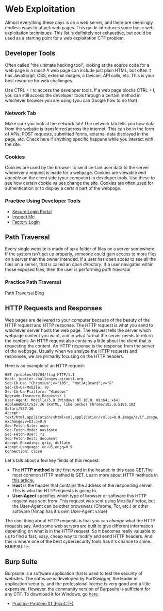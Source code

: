 # Web Exploitation
Almost everything these days is on a web server, and there are seemingly endless ways to attack web pages. This guide introduces some basic web exploitation techniques. This list is definitely *not* exhaustive, but could be used as a starting point for a web exploitation CTF problem.

## Developer Tools
Often called "the ultimate hacking tool", looking at the source code for a web page is a must! A web page can include just plain HTML, but often it has JavaScript, CSS, external images, a favicon, API calls, etc. This is your best resource for web challenges.

Use CTRL + I to access the developer tools. If a web page blocks CTRL + I, you can still access the developer tools through a certain method in whichever browser you are using (you can Google how to do that).

### Network Tab
Make sure you look at the network tab! The network tab tells you how data from the website is transferred across the internet. This can be in the form of APIs, POST requests, submitted forms, external data displayed in the page, etc. Check here if anything specific happens while you interact with the site.

### Cookies

Cookies are used by the browser to send certain user data to the server whenever a request is made for a webpage. Cookies are viewable *and editable* on the client side (your computer) in developer tools. Use these to see how certain cookie values change the site. Cookies are often used for authentication or to display a certain part of the webpage.

### Practice Using Developer Tools
* [Secure Login Portal](https://jupiter.challenges.picoctf.org/problem/37821/)
* [Inspect Me](https://jupiter.challenges.picoctf.org/problem/41511/)
* [Factory Login](https://jupiter.challenges.picoctf.org/problem/13594/)


## Path Traversal
Every single website is made of up a folder of files on a server somewhere. If the system isn't set up properly, someone could gain access to more files on a server than the owner intended. If a user has open acces to see all the files on a server, that is called an *open directory*. If a user navigates within those exposed files, then the user is performing *path traversal*

### Practice Path Traversal
 [Path Traversal Blog](https://vm-thijs.ewi.utwente.nl/ctf/traversal.asp?page=index.html)

## HTTP Requests and Responses

Web pages are delivered to your computer because of the beauty of the HTTP request and HTTP response. The HTTP request is what you send to whichever server hosts the web page. The request tells the server which webpage content you want, and in what format the server needs to return the content. An HTTP request also contains a little about the client that is requesting the content. An HTTP response is the response from the server of the webpage. Usually when we analyze the HTTP requests and responses, we are primarily focusing on the HTTP headers.

Here is an example of an HTTP request:
```http
GET /problem/26704/flag HTTP/1.1
Host: jupiter.challenges.picoctf.org
Sec-Ch-Ua: "Chromium";v="105", "Not)A;Brand";v="8"
Sec-Ch-Ua-Mobile: ?0
Sec-Ch-Ua-Platform: "Windows"
Upgrade-Insecure-Requests: 1
User-Agent: Mozilla/5.0 (Windows NT 10.0; Win64; x64) AppleWebKit/537.36 (KHTML, like Gecko) Chrome/105.0.5195.102 Safari/537.36
Accept: text/html,application/xhtml+xml,application/xml;q=0.9,image/avif,image/webp,image/apng,*/*;q=0.8,application/signed-exchange;v=b3;q=0.9
Sec-Fetch-Site: none
Sec-Fetch-Mode: navigate
Sec-Fetch-User: ?1
Sec-Fetch-Dest: document
Accept-Encoding: gzip, deflate
Accept-Language: en-US,en;q=0.9
Connection: close
```

Let's talk about a few key fields of this request:
* The **HTTP method** is the first word in the header, in this case GET.The most common HTTP method is GET. Learn more about HTTP methods in [this article.](https://developer.mozilla.org/en-US/docs/Web/HTTP/Methods)
* **Host** is the header that contains the address of the responding server. This is who the HTTP requests is going to.
* **User-Agent** specifies which type of browser or software this HTTP request was sent from. This request was sent using Mozilla Firefox, but the User-Agent can be other browswers (Chrome, Tor, etc.) or other software (Nmap has it's own User-Agent value)

The cool thing about HTTP requests is that you can *change* what the HTTP requests say. And some web servers are built to give different information depending on what is in the HTTP request. So it becomes really valuable to us to find a fast, easy, cheap way to modify and send HTTP headers. And this is where one of the best cybersecurity tools has it's chance to shine... BURPSUITE.

## Burp Suite

Burpsuite is a software application that is used to test the security of websites. The software is developed by PortSwigger, the leader in application security, and the professional license is very good and a little expensive. However, the community version of Burpsuite is sufficient for any CTF. To download it for Windows, go [here](https://portswigger.net/burp/communitydownload).

* [Practice Problem #1 (PicoCTF)](https://jupiter.challenges.picoctf.org/problem/26704/flag)
